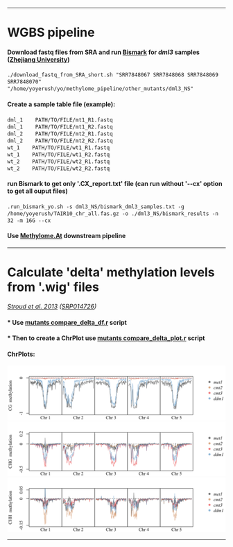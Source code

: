 -----------------------------------------------------------------

# WGBS pipeline

#### Download fastq files from SRA and run [Bismark](https://www.bioinformatics.babraham.ac.uk/projects/bismark/#:~:text=Bismark%20is%20a%20program%20to%20map%20bisulfite%20treated,the%20methylation%20levels%20of%20their%20samples%20straight%20away.) for *dml3* samples ([Zhejiang University](https://www.ncbi.nlm.nih.gov/sra/SRX4698864))
```
./download_fastq_from_SRA_short.sh "SRR7848067 SRR7848068 SRR7848069 SRR7848070" "/home/yoyerush/yo/methylome_pipeline/other_mutants/dml3_NS"
```

#### Create a sample table file (example):
```
dml_1    PATH/TO/FILE/mt1_R1.fastq
dml_1    PATH/TO/FILE/mt1_R2.fastq
dml_2    PATH/TO/FILE/mt2_R1.fastq
dml_2    PATH/TO/FILE/mt2_R2.fastq
wt_1    PATH/TO/FILE/wt1_R1.fastq
wt_1    PATH/TO/FILE/wt1_R2.fastq
wt_2    PATH/TO/FILE/wt2_R1.fastq
wt_2    PATH/TO/FILE/wt2_R2.fastq
```
#### run Bismark to get only '**.CX_report.txt**' file (can run without '--cx' option to get all ouput files)
```
.run_bismark_yo.sh -s dml3_NS/bismark_dml3_samples.txt -g /home/yoyerush/TAIR10_chr_all.fas.gz -o ./dml3_NS/bismark_results -n 32 -m 16G --cx
```

#### Use [Methylome.At](https://github.com/Yo-yerush/Methylome.At) downstream pipeline

-----------------------------------------------------------------

# Calculate 'delta' methylation levels from '.wig' files
*[Stroud et al. 2013](https://pubmed.ncbi.nlm.nih.gov/23313553/) ([SRP014726](https://www.ncbi.nlm.nih.gov/Traces/study/?acc=SRP014726&o=biosample_s%3Aa%3Bacc_s%3Aa))*
#### * Use [mutants compare_delta_df.r](https://github.com/Yo-yerush/general_scripts/blob/main/mutants_compare_delta_df.r) script

#### * Then to create a ChrPlot use [mutants compare_delta_plot.r](https://github.com/Yo-yerush/general_scripts/blob/main/mutants_compare_delta_plot.r) script
#### ChrPlots:
![fig](https://github.com/Yo-yerush/general_scripts/blob/main/ChrPlot_CG_test_stroud_290525.svg)
![fig](https://github.com/Yo-yerush/general_scripts/blob/main/ChrPlot_CHG_test_stroud_290525.svg)
![fig](https://github.com/Yo-yerush/general_scripts/blob/main/ChrPlot_CHH_test_stroud_290525.svg)

-----------------------------------------------------------------
